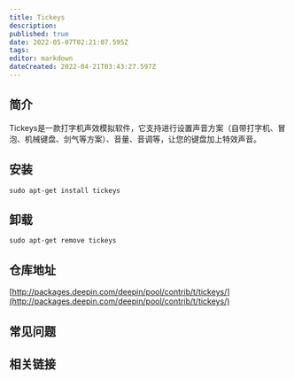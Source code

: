 ```yaml
---
title: Tickeys
description: 
published: true
date: 2022-05-07T02:21:07.595Z
tags: 
editor: markdown
dateCreated: 2022-04-21T03:43:27.597Z
---
```


## 简介

Tickeys是一款打字机声效模拟软件，它支持进行设置声音方案（自带打字机、冒泡、机械键盘、剑气等方案）、音量、音调等，让您的键盘加上特效声音。

## 安装

`sudo apt-get install tickeys`

## 卸载

`sudo apt-get remove tickeys`

## 仓库地址

[http://packages.deepin.com/deepin/pool/contrib/t/tickeys/](http://packages.deepin.com/deepin/pool/contrib/t/tickeys/)


## 常见问题


## 相关链接